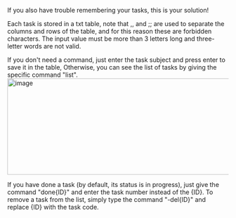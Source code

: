 If you also have trouble remembering your tasks, this is your solution!

Each task is stored in a txt table, note that ,, and ;; are used to separate the columns and rows of the table, and for this reason these are forbidden characters.
The input value must be more than 3 letters long and three-letter words are not valid.

If you don't need a command, just enter the task subject and press enter to save it in the table,
Otherwise, you can see the list of tasks by giving the specific command "list".
<img width="927" height="219" alt="image" src="https://github.com/user-attachments/assets/4233ec57-2a1c-4124-a9f9-696ea42d2c40" />

If you have done a task (by default, its status is in progress), just give the command "done{ID}" and enter the task number instead of the {ID}.
To remove a task from the list, simply type the command "-del{ID}" and replace {ID} with the task code.
